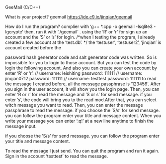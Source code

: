GeeMail (C/C++)

What is your project?
geemail
https://ide.c9.io/jinqian/geemail

How do I run the program?
complier with ‘g++ *.cpp -o geemail -lsqlite3 -lgcrypte’ then, run it with ‘./geemail’ .
using the ‘R’ or ‘r’ for sign up an account and the ’S’ or ’s’ for login. /*when I testing the program, I already created a few account at the
‘test.db’. */
the ‘testuser’, ‘testuser2’, ‘jinqian’ is account created before the
   
password hash generator code and salt generator code was written. So is impossible for you to login to those account. But you can test the code by login the following account. And also you can create your own account by enter ‘R’ or ‘r’.
// username: leishiting password: 111111
// username: jinqian0712 password: 111111
// username: testtest password: 111111
to read the message I created before, all the message passphrase is ‘123456’.
After you sign in the user account, it will show you the login page. Then, you can enter ‘R or r’ for read the message and ’S or s’ for send message.
 if you enter ’s’, the code will bring you to the read mod.After that, you can select witch message you want to read. Then, you can enter the message passphrase to read the message.
if you choose the ’S/s’ for send message. you can follow the program enter your title and message content. When you write your message you can enter ‘:q!’ at a new line anytime to finish the message input.

if you choose the ’S/s’ for send message. you can follow the program enter your title and message content.
 
To read the message I just send. You can quit the program and run it again. Sign in the account ‘testtest’ to read the message.
